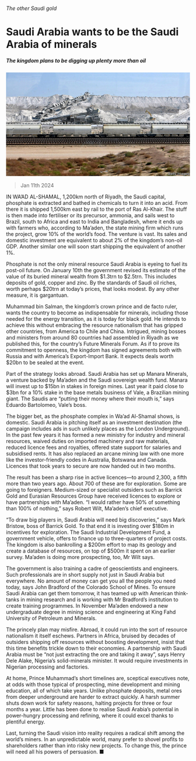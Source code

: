 ###### The other Saudi gold

# Saudi Arabia wants to be the Saudi Arabia of minerals 

##### The kingdom plans to be digging up plenty more than oil 

![image](images/20240113_WBP503.jpg) 

> Jan 11th 2024 

IN WA’AD AL-SHAMAL, 1,200km north of Riyadh, the Saudi capital, phosphate is extracted and bathed in chemicals to turn it into an acid. From there it is shipped 1,500km east by rail to the port of Ras Al-Khair. The stuff is then made into fertiliser or its precursor, ammonia, and sails west to Brazil, south to Africa and east to India and Bangladesh, where it ends up with farmers who, according to Ma’aden, the state mining firm which runs the project, grow 10% of the world’s food. The venture is vast. Its sales and domestic investment are equivalent to about 2% of the kingdom’s non-oil GDP. Another similar one will soon start shipping the equivalent of another 1%. 

Phosphate is not the only mineral resource Saudi Arabia is eyeing to fuel its post-oil future. On January 10th the government revised its estimate of the value of its buried mineral wealth from $1.3trn to $2.5trn. This includes deposits of gold, copper and zinc. By the standards of Saudi oil riches, worth perhaps $20trn at today’s prices, that looks modest. By any other measure, it is gargantuan. 

Muhammad bin Salman, the kingdom’s crown prince and de facto ruler, wants the country to become as indispensable for minerals, including those needed for the energy transition, as it is today for black gold. He intends to achieve this without embracing the resource nationalism that has gripped other countries, from America to Chile and China. Intrigued, mining bosses and ministers from around 80 countries had assembled in Riyadh as we published this, for the country’s Future Minerals Forum. As if to prove its commitment to openness, the kingdom has signed agreements both with Russia and with America’s Export-Import Bank. It expects deals worth $20bn to be sealed at the event.

Part of the strategy looks abroad. Saudi Arabia has set up Manara Minerals, a venture backed by Ma’aden and the Saudi sovereign wealth fund. Manara will invest up to $15bn in stakes in foreign mines. Last year it paid close to $3bn for a 10% stake in the base metals business of Vale, a Brazilian mining giant. The Saudis are “putting their money where their mouth is,” says Eduardo Bartolomeo, Vale’s boss. 

The bigger bet, as the phosphate complex in Wa’ad Al-Shamal shows, is domestic. Saudi Arabia is pitching itself as an investment destination (the campaign includes ads in such unlikely places as the London Underground). In the past few years it has formed a new ministry for industry and mineral resources, waived duties on imported machinery and raw materials, reduced licence fees and royalties, offered state support for salaries and subsidised rents. It has also replaced an arcane mining law with one more like the investor-friendly codes in Australia, Botswana and Canada. Licences that took years to secure are now handed out in two months.

The result has been a sharp rise in active licences—to around 2,300, a fifth more than two years ago. About 700 of these are for exploration. Some are going to foreigners. Medium-sized or specialist outsiders such as Barrick Gold and Eurasian Resources Group have received licences to explore or have partnerships with Ma’aden. “I would rather have 50% of something than 100% of nothing,” says Robert Wilt, Ma’aden’s chief executive. 

“To draw big players in, Saudi Arabia will need big discoveries,” says Mark Bristow, boss of Barrick Gold. To that end it is investing over $180m in incentives for exploration. The Saudi Industrial Development Fund, a government vehicle, offers to finance up to three-quarters of project costs. The kingdom is also bankrolling a $200m effort to map its geology and create a database of resources, on top of $500m it spent on an earlier survey. Ma’aden is doing more prospecting, too, Mr Wilt says. 

The government is also training a cadre of geoscientists and engineers. Such professionals are in short supply not just in Saudi Arabia but everywhere. No amount of money can get you all the people you need today, says John Bradford of the Colorado School of Mines. To ensure Saudi Arabia can get them tomorrow, it has teamed up with American think-tanks in mining research and is working with Mr Bradford’s institution to create training programmes. In November Ma’aden endowed a new undergraduate degree in mining science and engineering at King Fahd University of Petroleum and Minerals.

The princely plan may misfire. Abroad, it could run into the sort of resource nationalism it itself eschews. Partners in Africa, bruised by decades of outsiders shipping off resources without boosting development, insist that this time benefits trickle down to their economies. A partnership with Saudi Arabia must be “not just extracting the ore and taking it away”, says Henry Dele Alake, Nigeria’s solid-minerals minister. It would require investments in Nigerian processing and factories.

At home, Prince Muhammad’s short timelines are, sceptical executives note, at odds with those typical of prospecting, mine development and mining education, all of which take years. Unlike phosphate deposits, metal ores from deeper underground are harder to extract quickly. A harsh summer shuts down work for safety reasons, halting projects for three or four months a year. Little has been done to realise Saudi Arabia’s potential in power-hungry processing and refining, where it could excel thanks to plentiful energy. 

Last, turning the Saudi vision into reality requires a radical shift among the world’s miners. In an unpredictable world, many prefer to shovel profits to shareholders rather than into risky new projects. To change this, the prince will need all his powers of persuasion. ■


